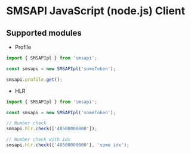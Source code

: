 # SMSAPI JavaScript (node.js) Client

## Supported modules

- Profile

```ts
import { SMSAPIpl } from 'smsapi';

const smsapi = new SMSAPIpl('someToken');

smsapi.profile.get();
```

- HLR

```ts
import { SMSAPIpl } from 'smsapi';

const smsapi = new SMSAPIpl('someToken');

// Number check
smsapi.hlr.check(['48500000000']);

// Number check with idx
smsapi.hlr.check(['48500000000'], 'some idx');
```
